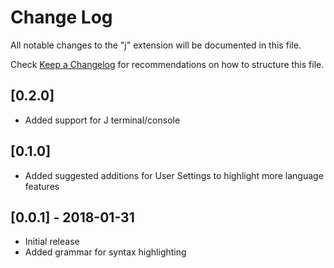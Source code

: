 # Change Log
All notable changes to the "j" extension will be documented in this file.

Check [Keep a Changelog](http://keepachangelog.com/) for recommendations on how to structure this file.

## [0.2.0]
- Added support for J terminal/console

## [0.1.0]
- Added suggested additions for User Settings to highlight more language features

## [0.0.1] - 2018-01-31
- Initial release
- Added grammar for syntax highlighting
